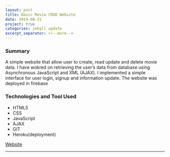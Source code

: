 ```yaml
---
layout: post
title: Basic Movie CRUD Website
date: 2019-08-31
project: true
categories: jekyll update
excerpt_separator: <!--more-->
---
```


### Summary
A simple website that allow user to create, read update and delete movie data.
I have wokred on retrieving the user’s data from database using Asynchronous JavaScript and XML (AJAX). I implemented a simple interface for user login, signup and information update. The website was deployed in firebase

### Technologies and Tool Used
- HTML5
- CSS
- JavaScript
- AJAX
- GIT
- Heroku(deployment)
 
[Website](https://basic-movie-crud-app.herokuapp.com/)

<hr>